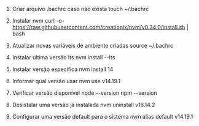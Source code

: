 1. Criar arquivo .bachrc caso não exista
touch ~/.bachrc

2. Instalar nvm
curl -o- https://raw.githubusercontent.com/creationix/nvm/v0.34.0/install.sh | bash

3. Atualizar novas variáveis de ambiente criadas
source ~/.bachrc

4. Instalar ultima versão lts
nvm install --lts

6. Instalar versão específica
nvm install 14

7. Informar qual versão usar
nvm use v14.19.1

8. Verificar versão disponível
node --version
npm --version

9. Desistalar uma versão já instalada
nvm uninstall v16.14.2

10. Configurar uma versão default para o sistema
nvm alias default v14.19.1



